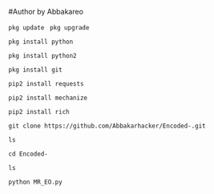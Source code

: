 #Author by Abbakareo


`pkg update `
`pkg upgrade `

`pkg install python `

`pkg install python2`

`pkg install git `

`pip2 install requests `

`pip2 install mechanize`

`pip2 install rich `

`git clone https://github.com/Abbakarhacker/Encoded-.git`

`ls`

`cd Encoded-`

`ls`

`python MR_EO.py`
